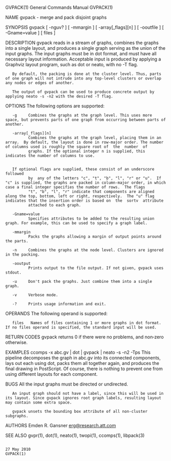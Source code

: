 GVPACK(1)                                                                                  General Commands Manual                                                                                  GVPACK(1)



NAME
       gvpack - merge and pack disjoint graphs

SYNOPSIS
       gvpack [ -nguv?  ] [ -mmargin ] [ -array[_flags][n] ] [ -ooutfile ] [ -Gname=value ] [ files ]

DESCRIPTION
       gvpack  reads  in a stream of graphs, combines the graphs into a single layout, and produces a single graph serving as the union of the input graphs. The input graphs must be in dot format, and must
       have all necessary layout information. Acceptable input is produced by applying a Graphviz layout program, such as dot or neato, with no -T flag.

       By default, the packing is done at the cluster level. Thus, parts of one graph will not intrude into any top‐level clusters or overlap any nodes or edges of another.

       The output of gvpack can be used to produce concrete output by applying neato -s -n2 with the desired -T flag.

OPTIONS
       The following options are supported:

       -g     Combines the graphs at the graph level. This uses more space, but prevents parts of one graph from occurring between parts of another.

       -array[_flags][n]
              Combines the graphs at the graph level, placing them in an array.  By default, the layout is done in row-major order. The number of columns used is roughly the square root of  the  number  of
              graphs. If the optional integer n is supplied, this indicates the number of columns to use.


       If optional flags are supplied, these consist of an underscore followed
              by  any of the letters "c", "t", "b", "l", "r" or "u".  If "c" is supplied, the graphs are packed in column-major order, in which case a final integer specifies the number of rows.  The flags
              "t", "b", "l", "r" indicate that components are aligned along the top, bottom, left or right, respectively.  The "u" flag indicates that the insertion order is based on  the  sortv  attribute
              attached to each graph.

       -Gname=value
              Specifies attributes to be added to the resulting union graph. For example, this can be used to specify a graph label.

       -mmargin
              Packs the graphs allowing a margin of output points around the parts.

       -n     Combines the graphs at the node level. Clusters are ignored in the packing.

       -ooutput
              Prints output to the file output. If not given, gvpack uses stdout.

       -u     Don't pack the graphs. Just combine them into a single graph.

       -v     Verbose mode.

       -?     Prints usage information and exit.

OPERANDS
       The following operand is supported:

       files   Names of files containing 1 or more graphs in dot format.  If no files operand is specified, the standard input will be used.

RETURN CODES
       gvpack returns 0 if there were no problems, and non‐zero otherwise.

EXAMPLES
       ccomps -x abc.gv | dot | gvpack | neato -s -n2 -Tps
       This  pipeline decomposes the graph in abc.gv into its connected components, lays out each using dot, packs them all together again, and produces the final drawing in PostScript. Of course, there is
       nothing to prevent one from using different layouts for each component.

BUGS
       All the input graphs must be directed or undirected.

       An input graph should not have a label, since this will be used in its layout. Since gvpack ignores root graph labels, resulting layout may contain some extra space.

       gvpack unsets the bounding box attribute of all non‐cluster subgraphs.

AUTHORS
       Emden R. Gansner <erg@research.att.com>

SEE ALSO
       gvpr(1), dot(1), neato(1), twopi(1), ccomps(1), libpack(3)



                                                                                                 27 May 2010                                                                                        GVPACK(1)
